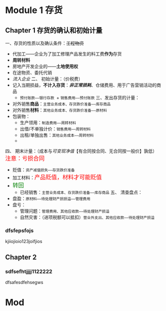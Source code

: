 # Module 1 存货

## Chapter 1 存货的确认和初始计量
一、存货的性质以及确认条件：~~工程物资~~ 
- 代加工——企业为了加工修理产品发生的料工费**作为**存货
- **周转材料**
- 房地产开发企业的——**土地使用权**
- 在途物资、委托代销
- *流入企业*
二、 初始计量：（价税费）
- 记入当期损益，**不计入存货**：***非正常损耗***、仓储费用、用于广告营销活动的商品
  - `预付账款——银行存款 `+ `销售费用——预付账款`
三、发出存货的计量：
- 对外销售**商品**：`主营业务成本、存货跌价准备——库存商品`
- 对外销售**材料**：`其他业务成本、存货跌价准备——原材料`
- 包装物：
  - 生产领用：`制造费用——周转材料`
  - 出借/不单独计价：`销售费用——周转材料`
  - 出租/单独出售：`其他业务成本——周转材料`
  - 
四、 期末计量：（成本与*可变现净值*【有合同按合同、无合同按一般价】孰低）<font color=red size=4>注意：亏损合同</font>
- 贬值：`资产减值损失——存货跌价准备`
- 加工材料：<font color=red size=4>产品贬值，材料才可能贬值</font>
- <font color=green size=4>转回</font>
  - 已经销售：`主营业务成本、存货跌价准备——库存商品`
五、 清查盘点：
- 盘盈：`原材料——待处理财产损损溢——管理费用`
- 盘亏：
  - 管理问题：`管理费用、其他应收款——待处理财产损溢`
  - 自然灾害：（进项税额可以抵扣）`营业外支出、其他应收款——待处理财产损溢`

### dfsfepsfojs

kjiiojioio123joifjios

## Chapter 2

### sdfsefhtjjjj1122222

dfsafesdfehsegws

# Mod